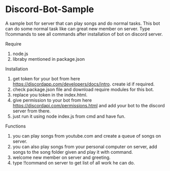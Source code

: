 # Discord-Bot-Sample
A sample bot for server that can play songs and do normal tasks.
This bot can do some normal task like can great new member on server.
Type !!commands to see all commands after installation of bot on  discord server.

Require
1. node.js
2. libraby mentioned in package.json

Installation
1. get token for your bot from here https://discordapp.com/developers/docs/intro. create id if required.
2. check package.json file and download require modules for this bot.
3. replace you token in the index.html.
4. give permission to your bot from here https://discordapi.com/permissions.html and add your bot to the discord server from there.
5. just run it  using node index.js from cmd and have fun.


Functions

1. you can play songs from youtube.com and create a queue of songs on server.
2. you can also play songs from your personal computer on server, add songs to the song folder given and play it with command.
3. welcome new member on server and greeting.
4. type !!command on server to get list of all work he can do.
